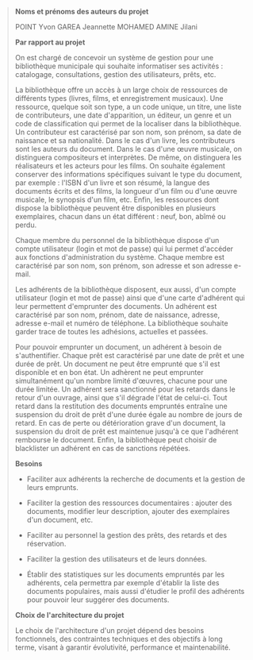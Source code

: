 > **Noms et prénoms des auteurs du projet**
> 
> POINT Yvon 
> GAREA Jeannette 
> MOHAMED AMINE Jilani 
> 
> 
> 
> **Par rapport au projet**
> 
> On est chargé de concevoir un système de gestion pour une bibliothèque municipale qui souhaite informatiser ses activités : catalogage, consultations, gestion des utilisateurs, prêts, etc.
> 
> La bibliothèque offre un accès à un large choix de ressources de différents types (livres, films, et enregistrement musicaux). Une ressource, quelque soit son type, a un code unique, un titre, une liste de contributeurs, une date d'apparition, un éditeur, un genre et un code de classification qui permet de la localiser dans la bibliothèque. Un contributeur est caractérisé par son nom, son prénom, sa date de naissance et sa nationalité. Dans le cas d'un livre, les contributeurs sont les auteurs du document. Dans le cas d'une œuvre musicale, on distinguera compositeurs et interprètes. De même, on distinguera les réalisateurs et les acteurs pour les films. On souhaite également conserver des informations spécifiques suivant le type du document, par exemple : l'ISBN d'un livre et son résumé, la langue des documents écrits et des films, la longueur d'un film ou d'une œuvre musicale, le synopsis d'un film, etc. Enfin, les ressources dont dispose la bibliothèque peuvent être disponibles en plusieurs exemplaires, chacun dans un état différent : neuf, bon, abîmé ou perdu.
> 
> Chaque membre du personnel de la bibliothèque dispose d'un compte utilisateur (login et mot de passe) qui lui permet d'accéder aux fonctions d'administration du système. Chaque membre est caractérisé par son nom, son prénom, son adresse et son adresse e-mail.
> 
> Les adhérents de la bibliothèque disposent, eux aussi, d'un compte utilisateur (login et mot de passe) ainsi que d'une carte d'adhérent qui leur permettent d'emprunter des documents. Un adhérent est caractérisé par son nom, prénom, date de naissance, adresse, adresse e-mail et numéro de téléphone. La bibliothèque souhaite garder trace de toutes les adhésions, actuelles et passées.
> 
> Pour pouvoir emprunter un document, un adhérent à besoin de s'authentifier. Chaque prêt est caractérisé par une date de prêt et une durée de prêt. Un document ne peut être emprunté que s'il est disponible et en bon état. Un adhèrent ne peut emprunter simultanément qu'un nombre limité d'œuvres, chacune pour une durée limitée. Un adhérent sera sanctionné pour les retards dans le retour d'un ouvrage, ainsi que s'il dégrade l'état de celui-ci. Tout retard dans la restitution des documents empruntés entraîne une suspension du droit de prêt d'une durée égale au nombre de jours de retard. En cas de perte ou détérioration grave d'un document, la suspension du droit de prêt est maintenue jusqu'à ce que l'adhérent rembourse le document. Enfin, la bibliothèque peut choisir de blacklister un adhérent en cas de sanctions répétées.
> 
> 
> **Besoins**
> 
> - Faciliter aux adhérents la recherche de documents et la gestion de leurs emprunts.
> 
> - Faciliter la gestion des ressources documentaires : ajouter des documents, modifier leur description, ajouter des exemplaires d'un document, etc.
> 
> - Faciliter au personnel la gestion des prêts, des retards et des réservation.
> 
> - Faciliter la gestion des utilisateurs et de leurs données.
> 
> - Établir des statistiques sur les documents empruntés par les adhérents, cela permettra par exemple d'établir la liste des documents populaires, mais aussi d'étudier le profil des adhérents pour pouvoir leur suggérer des documents.
> 
> **Choix de l'architecture du projet**
> 
> Le choix de l'architecture d'un projet dépend des besoins fonctionnels, des contraintes techniques et des objectifs à long terme, visant à garantir évolutivité, performance et maintenabilité.
> 
